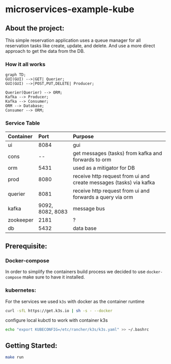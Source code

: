 # microservices-example-kube

## About the project:  

This simple reservation application uses a queue manager for all reservation tasks like create, update, and delete.
And use a more direct approach to get the data from the DB.

### How it all works

```mermaid
graph TD;
GUI(GUI) -->|GET| Querier;
GUI(GUI) -->|POST,PUT,DELETE| Producer;

Querier(Querier) --> ORM;
Kafka --> Producer;
Kafka --> Consumer;
ORM --> Database;
Consumer --> ORM;

```

### Service Table
| Container | Port | Purpose  |
| :---      | :-   | :- |
| ui        | 8084 | gui |
| cons      | --   | get messages (tasks) from kafka and forwards to orm |
| orm       | 5431 | used as a mitigator for DB |
| prod      | 8080 | receive http request from ui and create messages (tasks) via kafka |
| querier   | 8081 | receive http request from ui and forwards a query via orm |
| kafka     | 9092, 8082, 8083 | message bus |
| zookeeper | 2181 | ? |
| db        | 5432 | data base |


## Prerequisite:

### Docker-compose 

In order to simplify the containers build process we decided to use `docker-compose` make sure to have it installed.  

### kubernetes:

For the services we used `k3s` with docker as the container runtime

``` bash
curl -sfL https://get.k3s.io | sh -s - --docker
```

configure local kubctl to work with container k3s  

``` bash  
echo "export KUBECONFIG=/etc/rancher/k3s/k3s.yaml" >> ~/.bashrc
```

## Getting Started:

```bash
make run
```
